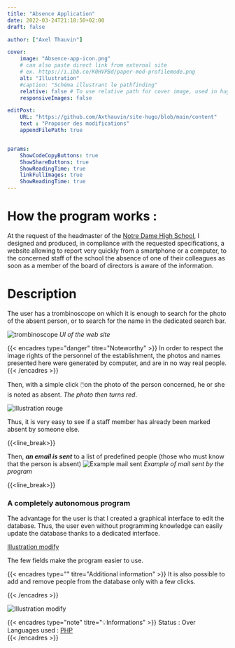 ```yaml
---
title: "Absence Application"
date: 2022-03-24T21:18:50+02:00
draft: false

author: ["Axel Thauvin"]

cover:
    image: "Absence-app-icon.png"
    # can also paste direct link from external site
    # ex. https://i.ibb.co/K0HVPBd/paper-mod-profilemode.png
    alt: "Illustration"
    #caption: "Schéma illustrant le pathfinding"
    relative: false # To use relative path for cover image, used in hugo Page-bundles
    responsiveImages: false

editPost:
    URL: "https://github.com/Axthauvin/site-hugo/blob/main/content"
    text : "Proposer des modifications"
    appendFilePath: true


params:
    ShowCodeCopyButtons: true
    ShowShareButtons: true
    ShowReadingTime: true
    linkFullImages: true
    ShowReadingTime: true
---
```



# How the program works :

At the request of the headmaster of the [Notre Dame High School](http://www.indblr.asso.fr/), I designed and produced, in compliance with the requested specifications, a website allowing to report very quickly from a smartphone or a computer, to the concerned staff of the school the absence of one of their colleagues as soon as a member of the board of directors is aware of the information.



# Description 
The user has a trombinoscope on which it is enough to search for the photo of the absent person, or to search for the name in the dedicated search bar.

![trombinoscope](/trombinoscope.png)
*UI of the web site*

{{< encadres type="danger" titre="Noteworthy" >}}
 In order to respect the image rights of the personnel of the establishment, the photos and names presented here were generated by computer, and are in no way real people.
{{< /encadres >}}




Then, with a simple click 🖱️on the photo of the person concerned, he or she is noted as absent. *The photo then turns red*. 

![Illustration rouge](/Capture-2.png)

Thus, it is very easy to see if a staff member has already been marked absent by someone else.

{{<line_break>}}

Then, ***an email is sent*** to a list of predefined people (those who must know that the person is absent)
![Example mail sent](/Absence-Email-en.png)
*Example of mail sent by the program*

{{<line_break>}}

### A completely autonomous program

The advantage for the user is that I created a graphical interface to edit the database. Thus, the user even without programming knowledge can easily update the database thanks to a dedicated interface.


[Illustration modify](/modify-absence.png)

The few fields make the program easier to use.

{{< encadres type="" titre="Additional information" >}}
  It is also possible to add and remove people from the database only with a few clicks.
  
{{< /encadres >}}

![Illustration modify](/Ajout-absence.png)

{{< encadres type="note" titre="💡Informations" >}}
  Status : Over <br>
  Languages used : <a href="https://www.php.net/">PHP </a> <br>
{{< /encadres >}}



